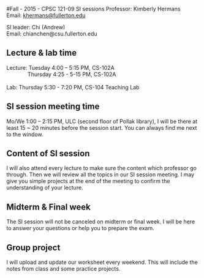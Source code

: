 #Fall - 2015 - CPSC 121-09 SI sessions
Professor: Kimberly Hermans 
<br>Email: khermans@fullerton.edu</br>
<p>SI leader: Chi (Andrew) 
<br>Email: chianchen@csu.fullerton.edu</br></p>


## Lecture & lab time ##
Lecture: Tuesday  4:00 – 5:15 PM, CS-102A
<br>&nbsp;&nbsp;&nbsp;&nbsp;&nbsp;&nbsp;&nbsp;&nbsp;&nbsp;&nbsp;&nbsp;&nbsp;&nbsp;&nbsp;Thursday 4:25 - 5-15 PM, CS-102A </br>
<br>Lab: Thursday 5:30 - 7:20 PM, CS-104 Teaching Lab<br>

## SI session meeting time ##
Mo/We 1:00 – 2:15 PM, ULC (second floor of Pollak library), I will be there at least 15 ~ 20 minutes before the session start. You can always find me next to the window.

## Content of SI session ##
I will also attend every lecture to make sure the content which professor go through. Then we will review all the topics in our SI session meeting. I may give you simple projects at the end of the meeting to confirm the understanding of your lecture. 

## Midterm & Final week ##
The SI session will not be canceled on midterm or final week. I will be here to answer your questions or help you to prepare the exam.

## Group project ##
I will upload and update our worksheet every weekend. This will include the notes from class and some practice projects.
